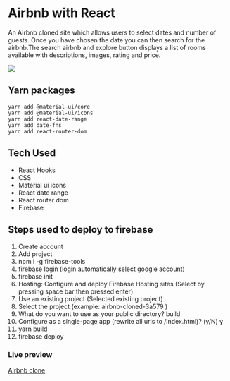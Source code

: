 
# Airbnb with React

An Airbnb cloned site which allows users to select dates and number of guests. Once you have chosen the date you can then search for the airbnb.The search airbnb and explore button displays a list of rooms available with descriptions, images, rating and price. 

<img src='https://res.cloudinary.com/shafali/image/upload/v1601126050/airbnb-10_twdsrn.gif'>

## Yarn packages
```
yarn add @material-ui/core
yarn add @material-ui/icons
yarn add react-date-range
yarn add date-fns
yarn add react-router-dom
```


## Tech Used

* React Hooks
* CSS 
* Material ui icons
* React date range
* React router dom
* Firebase 


## Steps used to deploy to firebase

1.  Create account
2.  Add project
3.  npm i -g firebase-tools
4.  firebase login  (login automatically select google account)
5.  firebase init
6.  Hosting: Configure and deploy Firebase Hosting sites (Select by pressing space bar then pressed enter)
7.  Use an existing project (Selected existing project)
8.  Select the project (example: airbnb-cloned-3a579 )
9.  What do you want to use as your public directory? build
10. Configure as a single-page app (rewrite all urls to /index.html)? (y/N) y
11. yarn build
12. firebase deploy

### Live preview 
[Airbnb clone](https://airbnb-d3d38.web.app/)
